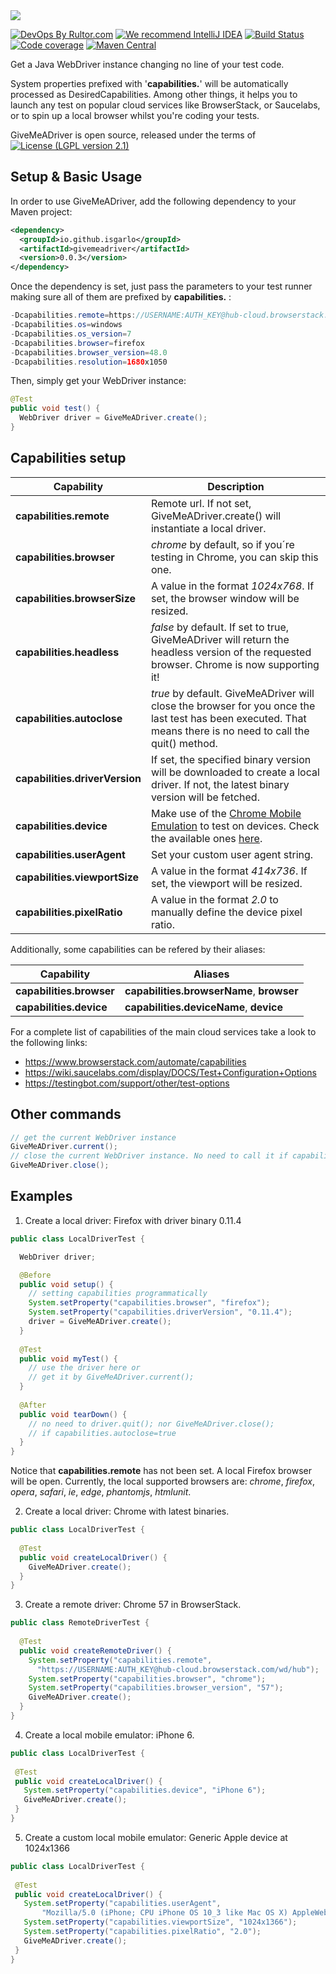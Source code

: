 <img src="https://cloud.githubusercontent.com/assets/15626602/26036362/7e36f35e-38dc-11e7-8fc9-a198bb5c7dc6.png">

[![DevOps By Rultor.com](http://www.rultor.com/b/jcabi/jcabi-aspects)](http://www.rultor.com)
[![We recommend IntelliJ IDEA](http://img.teamed.io/intellij-idea-recommend.svg)](https://www.jetbrains.com/idea/)
[![Build Status](https://travis-ci.org/isgarlo/givemeadriver.svg?branch=master)](https://travis-ci.org/isgarlo/givemeadriver)
[![Code coverage](https://codecov.io/github/isgarlo/givemeadriver/coverage.svg?branch=master)](https://codecov.io/gh/isgarlo/givemeadriver)
[![Maven Central](https://maven-badges.herokuapp.com/maven-central/io.github.isgarlo/givemeadriver/badge.svg)](https://maven-badges.herokuapp.com/maven-central/io.github.isgarlo/givemeadriver)

Get a Java WebDriver instance changing no line of your test code.

System properties prefixed with '**capabilities.**' will be automatically processed as DesiredCapabilities. Among other things, it helps you to launch any test on popular cloud services like BrowserStack, or Saucelabs, or to spin up a local browser whilst you're coding your tests.

GiveMeADriver is open source, released under the terms of [![License (LGPL version 2.1)](https://img.shields.io/badge/license-GNU%20LGPL%20version%202.1-brightgreen.svg?style=flat-square)](http://opensource.org/licenses/LGPL-2.1)

## Setup & Basic Usage

In order to use GiveMeADriver, add the following dependency to your Maven project:

```xml
<dependency>
  <groupId>io.github.isgarlo</groupId>
  <artifactId>givemeadriver</artifactId>
  <version>0.0.3</version>
</dependency>
```

Once the dependency is set, just pass the parameters to your test runner making sure all of them are prefixed by **capabilities.** :
```java
-Dcapabilities.remote=https://USERNAME:AUTH_KEY@hub-cloud.browserstack.com/wd/hub
-Dcapabilities.os=windows
-Dcapabilities.os_version=7
-Dcapabilities.browser=firefox
-Dcapabilities.browser_version=48.0
-Dcapabilities.resolution=1680x1050
```
Then, simply get your WebDriver instance:
```java
@Test
public void test() {
  WebDriver driver = GiveMeADriver.create();
}
```
## Capabilities setup
Capability | Description
------------ | -----------
**capabilities.remote** | Remote url. If not set, GiveMeADriver.create() will instantiate a local driver.
**capabilities.browser** | *chrome* by default, so if you´re testing in Chrome, you can skip this one.
**capabilities.browserSize** | A value in the format *1024x768*. If set, the browser window will be resized.
**capabilities.headless** | *false* by default. If set to true, GiveMeADriver will return the headless version of the requested browser. Chrome is now supporting it!
**capabilities.autoclose** | *true* by default. GiveMeADriver will close the browser for you once the last test has been executed. That means there is no need to call the quit() method.
**capabilities.driverVersion** | If set, the specified binary version will be downloaded to create a local driver. If not, the latest binary version will be fetched.
**capabilities.device** | Make use of the [Chrome Mobile Emulation](https://sites.google.com/a/chromium.org/chromedriver/mobile-emulation) to test on devices. Check the available ones [here](https://cs.chromium.org/chromium/src/chrome/test/chromedriver/chrome/mobile_device_list.cc).
**capabilities.userAgent** | Set your custom user agent string.
**capabilities.viewportSize** | A value in the format *414x736*. If set, the viewport will be resized.
**capabilities.pixelRatio** | A value in the format *2.0* to manually define the device pixel ratio.

Additionally, some capabilities can be refered by their aliases:

Capability | Aliases
------------ | -----------
**capabilities.browser** | **capabilities.browserName**, **browser**
**capabilities.device** | **capabilities.deviceName**, **device**

For a complete list of capabilities of the main cloud services take a look to the following links:
- https://www.browserstack.com/automate/capabilities
- https://wiki.saucelabs.com/display/DOCS/Test+Configuration+Options
- https://testingbot.com/support/other/test-options

## Other commands
 ```java
// get the current WebDriver instance
GiveMeADriver.current();
// close the current WebDriver instance. No need to call it if capabilities.autoclose=true
GiveMeADriver.close();
```

## Examples
1. Create a local driver: Firefox with driver binary 0.11.4
```java
public class LocalDriverTest {

  WebDriver driver;

  @Before
  public void setup() {
    // setting capabilities programmatically
    System.setProperty("capabilities.browser", "firefox");
    System.setProperty("capabilities.driverVersion", "0.11.4");
    driver = GiveMeADriver.create();
  }
  
  @Test
  public void myTest() {
    // use the driver here or
    // get it by GiveMeADriver.current();
  }
	
  @After
  public void tearDown() {
    // no need to driver.quit(); nor GiveMeADriver.close();
    // if capabilities.autoclose=true
  }
}
```
Notice that **capabilities.remote** has not been set. A local Firefox browser will be open.
Currently, the local supported browsers are: *chrome*, *firefox*, *opera*, *safari*, *ie*, *edge*, *phantomjs*, *htmlunit*.

2. Create a local driver: Chrome with latest binaries.
```java
public class LocalDriverTest {
	
  @Test
  public void createLocalDriver() {
    GiveMeADriver.create();
  }
}
```
3. Create a remote driver: Chrome 57 in BrowserStack.
```java
public class RemoteDriverTest {
	
  @Test
  public void createRemoteDriver() {
    System.setProperty("capabilities.remote", 
      "https://USERNAME:AUTH_KEY@hub-cloud.browserstack.com/wd/hub");
    System.setProperty("capabilities.browser", "chrome");
    System.setProperty("capabilities.browser_version", "57");
    GiveMeADriver.create();
  }
}
```
4. Create a local mobile emulator: iPhone 6.
 ```java
public class LocalDriverTest {
	
  @Test
  public void createLocalDriver() {
    System.setProperty("capabilities.device", "iPhone 6");
    GiveMeADriver.create();
  }
}
```
5. Create a custom local mobile emulator: Generic Apple device at 1024x1366
 ```java
public class LocalDriverTest {
	
  @Test
  public void createLocalDriver() {
    System.setProperty("capabilities.userAgent", 
	    "Mozilla/5.0 (iPhone; CPU iPhone OS 10_3 like Mac OS X) AppleWebKit/602.1.50 (KHTML, like Gecko) CriOS/56.0.2924.75 Mobile/14E5239e Safari/602.1");
    System.setProperty("capabilities.viewportSize", "1024x1366");
    System.setProperty("capabilities.pixelRatio", "2.0");
    GiveMeADriver.create();
  }
}
```

